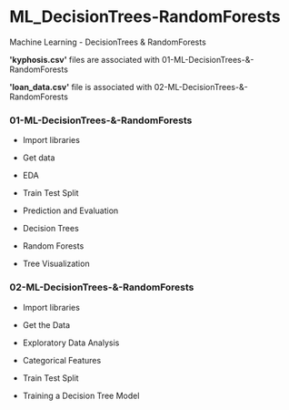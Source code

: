 # ML_DecisionTrees-RandomForests
Machine Learning - DecisionTrees &amp; RandomForests


**'kyphosis.csv'**
files are associated with 01-ML-DecisionTrees-&-RandomForests


**'loan_data.csv'**
file is associated with 02-ML-DecisionTrees-&-RandomForests





### 01-ML-DecisionTrees-&-RandomForests
- Import libraries

- Get data

- EDA

- Train Test Split

- Prediction and Evaluation

- Decision Trees

- Random Forests

- Tree Visualization

### 02-ML-DecisionTrees-&-RandomForests
- Import libraries

- Get the Data

- Exploratory Data Analysis

- Categorical Features

- Train Test Split

- Training a Decision Tree Model
